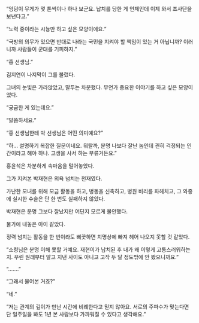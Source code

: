“엉덩이 무게가 몇 톤씩이나 하나 보군요. 납치를 당한 게 언제인데 이제 와서 조사단을 보낸다고.”

“노력 중이라는 시늉만 하고 싶은 모양이에요.”

“국방의 의무가 있으면 반대로 나라는 국민을 지켜야 할 책임이 있는 거 아닙니까? 이러니까 사람들이 군대를 기피하지.”

“홍 선생님.”

김지연이 나지막이 그를 불렀다.

그녀의 눈빛은 가라앉았고, 말투는 차분했다. 무언가 중요한 이야기를 하고 싶은 모양이었다.

“궁금한 게 있는데요.”

“말씀하세요.”

“홍 선생님한테 박 선생님은 어떤 의미예요?”

“하… 설명하기 복잡한 질문이네요. 뭐랄까, 분명 나보다 잘난 놈인데 괜히 걱정되는 인간이라고 해야 하나. 고생을 사서 하는 부류거든요.”

홍윤석은 차분하게 속마음을 털어놓았다.

그가 지켜본 박재현은 의욕 넘치는 천재였다.

가난한 모녀를 위해 모금 활동을 하고, 병동을 신축하고, 병원 비리를 파헤치고, 그 와중에 실시한 수술은 단 한 번도 실패하지 않았다.

박재현은 분명 그보다 잘났지만 어딘지 모르게 불안했다.

물가에 내놓은 아이 같았다.

정력 넘치는 활동을 한 번이라도 삐끗하면 치명상에 빠져 헤어 나오지 못할 것 같았다.

“소령님은 분명 이해 못할 거예요. 재현이가 납치된 후 내가 왜 이렇게 고통스러워하는지. 우린 원래부터 알고 지낸 사이도 아니고 고작 두 달 정도밖에 안 봤으니까요.”

“…….”

“그래서 물어본 거죠?”

“네.”

“저는 관계의 깊이가 만난 시간에 비례한다고 믿지 않아요. 서로의 주파수가 맞는다면 단 일주일을 봐도 1년 본 사람보다 가까워질 수 있다고 생각해요.”